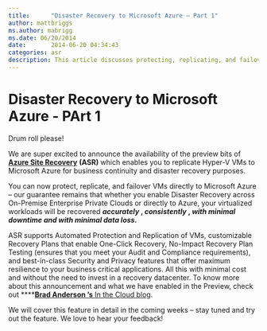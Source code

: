 ```yaml
---
title:      "Disaster Recovery to Microsoft Azure – Part 1"
author: mattbriggs
ms.author: mabrigg
ms.date: 06/20/2014
date:       2014-06-20 04:34:43
categories: asr
description: This article discusses protecting, replicating, and failover VMs directly to Microsoft Azure.
---
```

# Disaster Recovery to Microsoft Azure - PArt 1

Drum roll please! 

We are super excited to announce the availability of the preview bits of [**Azure Site Recovery**](https://azure.microsoft.com/services/site-recovery/) **(ASR)** which enables you to replicate Hyper-V VMs to Microsoft Azure for business continuity and disaster recovery purposes. 

You can now protect, replicate, and failover VMs directly to Microsoft Azure – our guarantee remains that whether you enable Disaster Recovery across On-Premise Enterprise Private Clouds or directly to Azure, your virtualized workloads will be recovered **_accurately_ , _consistently_ , _with_ _minimal downtime and with minimal data loss._**

ASR supports Automated Protection and Replication of VMs, customizable Recovery Plans that enable One-Click Recovery, No-Impact Recovery Plan Testing (ensures that you meet your Audit and Compliance requirements), and best-in-class Security and Privacy features that offer maximum resilience to your business critical applications. All this with minimal cost and without the need to invest in a recovery datacenter. To know more about this announcement and what we have enabled in the Preview, check out ****[**Brad Anderson ’s** In the Cloud blog](https://blogs.technet.com/b/in_the_cloud/archive/2014/06/19/announcing-the-preview-of-disaster-recovery-to-azure-using-azure-site-recovery.aspx). 

We will cover this feature in detail in the coming weeks – stay tuned and try out the feature. We love to hear your feedback!
